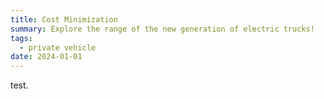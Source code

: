```yaml
---
title: Cost Minimization
summary: Explore the range of the new generation of electric trucks!
tags:
  - private vehicle
date: 2024-01-01
---
```

test.
